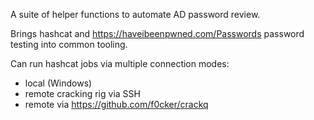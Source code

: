 A suite of helper functions to automate AD password review.

Brings hashcat and https://haveibeenpwned.com/Passwords password testing into common tooling. 

Can run hashcat jobs via multiple connection modes:
- local (Windows)
- remote cracking rig via SSH
- remote via https://github.com/f0cker/crackq